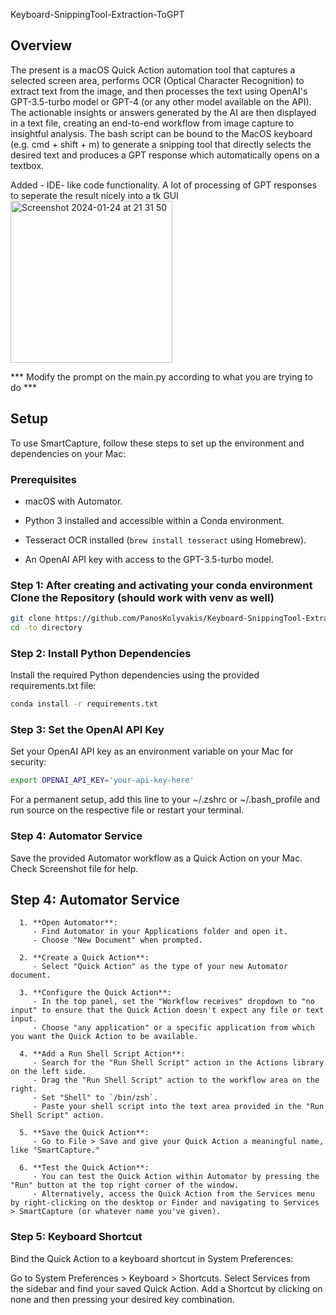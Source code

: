 Keyboard-SnippingTool-Extraction-ToGPT

## Overview
The present is a macOS Quick Action automation tool that captures a selected screen area, performs OCR (Optical Character Recognition) to extract text from the image, and then processes the text using OpenAI's GPT-3.5-turbo model or GPT-4 (or any other model available on the API). The actionable insights or answers generated by the AI are then displayed in a text file, creating an end-to-end workflow from image capture to insightful analysis. The bash script can be bound to the MacOS keyboard (e.g. cmd + shift + m) to generate a snipping tool that directly selects the desired text and produces a GPT response which automatically opens on a textbox.

Added - IDE- like code functionality. A lot of processing of GPT responses to seperate the result nicely into a tk GUI
<img width="259" alt="Screenshot 2024-01-24 at 21 31 50" src="https://github.com/PanosKolyvakis/Keyboard-SnippingTool-Extraction-ToGPT/assets/114179217/af58575a-d582-4c02-b6a3-044e894cd86c">


*** Modify the prompt on the main.py according to what you are trying to do ***
## Setup
To use SmartCapture, follow these steps to set up the environment and dependencies on your Mac:

### Prerequisites
- macOS with Automator.

- Python 3 installed and accessible within a Conda environment.
- Tesseract OCR installed (`brew install tesseract` using Homebrew).
- An OpenAI API key with access to the GPT-3.5-turbo model.

### Step 1: After creating and activating your conda environment Clone the Repository (should work with venv as well)
```bash
git clone https://github.com/PanosKolyvakis/Keyboard-SnippingTool-Extraction-ToGPT
cd -to directory
```

### Step 2: Install Python Dependencies
Install the required Python dependencies using the provided requirements.txt file:

```bash
conda install -r requirements.txt
```
### Step 3: Set the OpenAI API Key
Set your OpenAI API key as an environment variable on your Mac for security:

```bash
export OPENAI_API_KEY='your-api-key-here'
```
For a permanent setup, add this line to your ~/.zshrc or ~/.bash_profile and run source on the respective file or restart your terminal.

### Step 4: Automator Service
Save the provided Automator workflow as a Quick Action on your Mac. Check Screenshot file for help.
## Step 4: Automator Service


      1. **Open Automator**:
         - Find Automator in your Applications folder and open it.
         - Choose "New Document" when prompted.
      
      2. **Create a Quick Action**:
         - Select "Quick Action" as the type of your new Automator document.
      
      3. **Configure the Quick Action**:
         - In the top panel, set the "Workflow receives" dropdown to "no input" to ensure that the Quick Action doesn't expect any file or text input.
         - Choose "any application" or a specific application from which you want the Quick Action to be available.
      
      4. **Add a Run Shell Script Action**:
         - Search for the "Run Shell Script" action in the Actions library on the left side.
         - Drag the "Run Shell Script" action to the workflow area on the right.
         - Set "Shell" to `/bin/zsh`.
         - Paste your shell script into the text area provided in the "Run Shell Script" action.
      
      5. **Save the Quick Action**:
         - Go to File > Save and give your Quick Action a meaningful name, like "SmartCapture."
      
      6. **Test the Quick Action**:
         - You can test the Quick Action within Automator by pressing the "Run" button at the top right corner of the window.
         - Alternatively, access the Quick Action from the Services menu by right-clicking on the desktop or Finder and navigating to Services > SmartCapture (or whatever name you've given).
  



### Step 5: Keyboard Shortcut
Bind the Quick Action to a keyboard shortcut in System Preferences:

Go to System Preferences > Keyboard > Shortcuts.
Select Services from the sidebar and find your saved Quick Action.
Add a Shortcut by clicking on none and then pressing your desired key combination.


